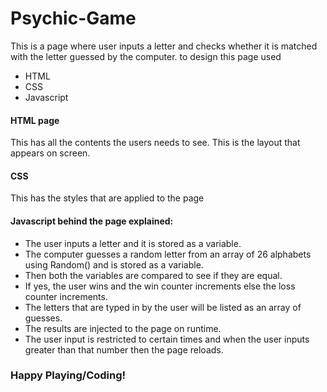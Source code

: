 # Psychic-Game
This is a page where user inputs a letter and checks whether it is matched with the letter guessed by the computer.
to design this page used 
* HTML
* CSS
* Javascript
#### HTML page
This has all the contents the users needs to see. This is the layout that appears on screen.

#### CSS 
This has the styles that are applied to the page

#### Javascript behind the page explained:
* The user inputs a letter and it is stored as a variable.
* The computer guesses a random letter from an array of 26 alphabets using Random() and is stored as a variable.
* Then both the variables are compared to see if they are equal.
* If yes, the user wins and the win counter increments else the loss counter increments.
* The letters that are typed in by the user will be listed as an array of guesses.
* The results are injected to the page on runtime.
* The user input is restricted to certain times and when the user inputs  greater than that number then the page reloads.


### Happy Playing/Coding!

